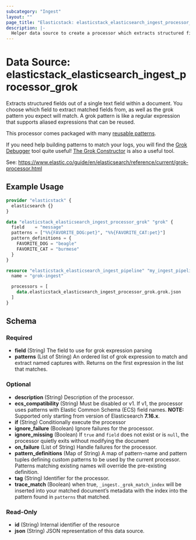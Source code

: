 ```yaml
---
subcategory: "Ingest"
layout: ""
page_title: "Elasticstack: elasticstack_elasticsearch_ingest_processor_grok Data Source"
description: |-
  Helper data source to create a processor which extracts structured fields out of a single text field within a document.
---
```


# Data Source: elasticstack_elasticsearch_ingest_processor_grok

Extracts structured fields out of a single text field within a document. You choose which field to extract matched fields from, as well as the grok pattern you expect will match. A grok pattern is like a regular expression that supports aliased expressions that can be reused.

This processor comes packaged with many [reusable patterns](https://github.com/elastic/elasticsearch/blob/8.0/libs/grok/src/main/resources/patterns).

If you need help building patterns to match your logs, you will find the [Grok Debugger](https://www.elastic.co/guide/en/kibana/8.0/xpack-grokdebugger.html) tool quite useful! [The Grok Constructor](https://grokconstructor.appspot.com/) is also a useful tool.


See: https://www.elastic.co/guide/en/elasticsearch/reference/current/grok-processor.html


## Example Usage

```terraform
provider "elasticstack" {
  elasticsearch {}
}

data "elasticstack_elasticsearch_ingest_processor_grok" "grok" {
  field    = "message"
  patterns = ["%%{FAVORITE_DOG:pet}", "%%{FAVORITE_CAT:pet}"]
  pattern_definitions = {
    FAVORITE_DOG = "beagle"
    FAVORITE_CAT = "burmese"
  }
}

resource "elasticstack_elasticsearch_ingest_pipeline" "my_ingest_pipeline" {
  name = "grok-ingest"

  processors = [
    data.elasticstack_elasticsearch_ingest_processor_grok.grok.json
  ]
}
```

<!-- schema generated by tfplugindocs -->
## Schema

### Required

- **field** (String) The field to use for grok expression parsing
- **patterns** (List of String) An ordered list of grok expression to match and extract named captures with. Returns on the first expression in the list that matches.

### Optional

- **description** (String) Description of the processor.
- **ecs_compatibility** (String) Must be disabled or v1. If v1, the processor uses patterns with Elastic Common Schema (ECS) field names. **NOTE:** Supported only starting from version of Elasticsearch **7.16.x**.
- **if** (String) Conditionally execute the processor
- **ignore_failure** (Boolean) Ignore failures for the processor.
- **ignore_missing** (Boolean) If `true` and `field` does not exist or is `null`, the processor quietly exits without modifying the document
- **on_failure** (List of String) Handle failures for the processor.
- **pattern_definitions** (Map of String) A map of pattern-name and pattern tuples defining custom patterns to be used by the current processor. Patterns matching existing names will override the pre-existing definition.
- **tag** (String) Identifier for the processor.
- **trace_match** (Boolean) when true, `_ingest._grok_match_index` will be inserted into your matched document’s metadata with the index into the pattern found in `patterns` that matched.

### Read-Only

- **id** (String) Internal identifier of the resource
- **json** (String) JSON representation of this data source.
